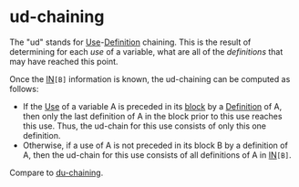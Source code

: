 # ud-chaining #

The "ud" stands for [Use](Use.md)-[Definition](Definition.md) chaining.  This is the result of determining for each _use_ of a variable, what are all of the _definitions_ that may have reached this point.

Once the [IN](IN.md)`[B]` information is known, the ud-chaining can be computed as follows:

  * If the [Use](Use.md) of a variable A is preceded in its [block](BasicBlock.md) by a [Definition](Definition.md) of A, then only the last definition of A in the block prior to this use reaches this use.  Thus, the ud-chain for this use consists of only this one definition.
  * Otherwise, if a use of A is not preceded in its block B by a definition of A, then the ud-chain for this use consists of all definitions of A in [IN](IN.md)`[B]`.

Compare to [du-chaining](DUChaining.md).